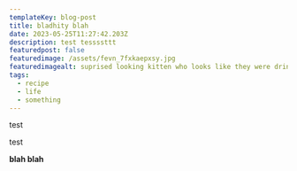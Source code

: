 ```yaml
---
templateKey: blog-post
title: bladhity blah
date: 2023-05-25T11:27:42.203Z
description: test tessssttt
featuredpost: false
featuredimage: /assets/fevn_7fxkaepxsy.jpg
featuredimagealt: suprised looking kitten who looks like they were drinking from a can of juice
tags:
  - recipe
  - life
  - something
---
```

test

test

**blah blah**
